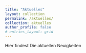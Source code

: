 ```yaml
---
title: "Aktuelles"
layout: collection
permalink: /aktuelles/
collection: aktuelles
author_profile: false
# entries_layout: grid
---
```


Hier findest Die aktuellen Neuigkeiten